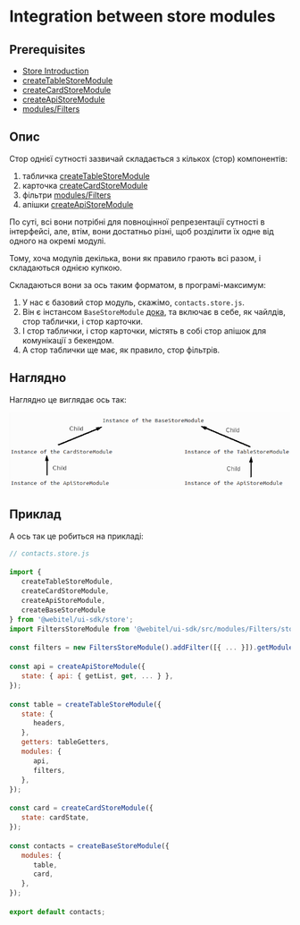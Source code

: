 # Integration between store modules

## Prerequisites

- [Store Introduction](../../../webitel-ui/store/_Introduction/Readme.md)
- [createTableStoreModule](../../../webitel-ui/store/createTableStoreModule/Readme.md)
- [createCardStoreModule](../../../webitel-ui/store/createCardStoreModule/Readme.md)
- [createApiStoreModule](../../../webitel-ui/store/createApiStoreModule/Readme.md)
- [modules/Filters](../../../webitel-ui/modules/Filters/Readme.md)

## Опис

Стор однієї сутності зазвичай складається з кількох (стор) компонентів:

1. табличка [createTableStoreModule](../../../webitel-ui/store/createTableStoreModule/Readme.md)
2. карточка [createCardStoreModule](../../../webitel-ui/store/createCardStoreModule/Readme.md)
3. фільтри [modules/Filters](../../../webitel-ui/modules/Filters/Readme.md)
4. апішки [createApiStoreModule](../../../webitel-ui/store/createApiStoreModule/Readme.md)

По суті, всі вони потрібні для повноцінної репрезентації сутності в інтерфейсі,
але, втім, вони достатньо різні, щоб розділити їх одне від одного на окремі модулі.

Тому, хоча модулів декілька, вони як правило грають всі разом, і складаються однією купкою.

Складаються вони за ось таким форматом, в програмі-максимум:

1. У нас є базовий стор модуль, скажімо, `contacts.store.js`.
2. Він є інстансом `BaseStoreModule` [дока](../../../webitel-ui/store/createBaseStoreModule/Readme.md), та включає в
   себе,
   як чайлдів, стор таблички, і стор карточки.
3. І стор таблички, і стор карточки, містять в собі стор апішок для комунікації з бекендом.
4. А стор таблички ще має, як правило, стор фільтрів.

## Наглядно

Наглядно це виглядає ось так:

![воть](./assets/schema.png)

## Приклад

А ось так це робиться на прикладі:

```javascript
// contacts.store.js

import {
   createTableStoreModule,
   createCardStoreModule,
   createApiStoreModule,
   createBaseStoreModule
} from '@webitel/ui-sdk/store';
import FiltersStoreModule from '@webitel/ui-sdk/src/modules/Filters/store/FiltersStoreModule.js';

const filters = new FiltersStoreModule().addFilter([{ ... }]).getModule();

const api = createApiStoreModule({
   state: { api: { getList, get, ... } },
});

const table = createTableStoreModule({
   state: {
      headers,
   },
   getters: tableGetters,
   modules: {
      api,
      filters,
   },
});

const card = createCardStoreModule({
   state: cardState,
});

const contacts = createBaseStoreModule({
   modules: {
      table,
      card,
   },
});

export default contacts;
```
